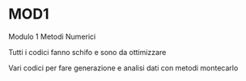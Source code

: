 # MOD1
Modulo 1 Metodi Numerici


Tutti i codici fanno schifo e sono da ottimizzare

Vari codici per fare generazione e analisi dati con metodi montecarlo
